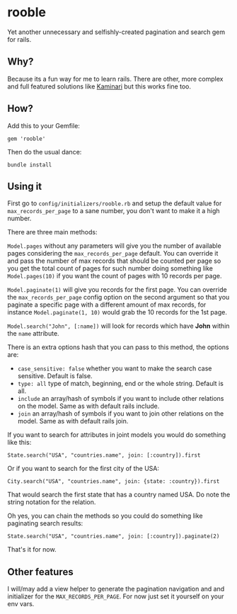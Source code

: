 # rooble

Yet another unnecessary and selfishly-created pagination and search gem for rails.

## Why?

Because its a fun way for me to learn rails. There are other, more complex and full featured solutions like [Kaminari](https://github.com/amatsuda/kaminari) but this works fine too.

## How?

Add this to your Gemfile:

`gem 'rooble'`

Then do the usual dance:

`bundle install`

## Using it

First go to `config/initializers/rooble.rb` and setup the default value for `max_records_per_page` to a sane number, you don't want to make it a high number.

There are three main methods:

`Model.pages` without any parameters will give you the number of available pages considering the `max_records_per_page` default. You can override it and pass the number of max records that should be counted per page so you get the total count of pages for such number doing something like `Model.pages(10)` if you want the count of pages with 10 records per page.

`Model.paginate(1)` will give you records for the first page. You can override the `max_records_per_page` config option on the second argument so that you paginate a specific page with a different amount of max records, for instance `Model.paginate(1, 10)` would grab the 10 records for the 1st page.

`Model.search("John", [:name])` will look for records which have **John** within the `name` attribute.

There is an extra options hash that you can pass to this method, the options are:

 * `case_sensitive: false` whether you want to make the search case sensitive. Default is false.
 * `type: all` type of match, beginning, end or the whole string. Default is all.
 * `include` an array/hash of symbols if you want to include other relations on the model. Same as with default rails include.
 * `join` an array/hash of symbols if you want to join other relations on the model. Same as with default rails join.

If you want to search for attributes in joint models you would do something like this:

`State.search("USA", "countries.name", join: [:country]).first`

Or if you want to search for the first city of the USA:

`City.search("USA", "countries.name", join: {state: :country}).first`

That would search the first state that has a country named USA. Do note the string notation for the relation.

Oh yes, you can chain the methods so you could do something like paginating search results:

`State.search("USA", "countries.name", join: [:country]).paginate(2)`

That's it for now.

## Other features

I will/may add a view helper to generate the pagination navigation and and initializer for the `MAX_RECORDS_PER_PAGE`. For now just set it yourself on your env vars.
